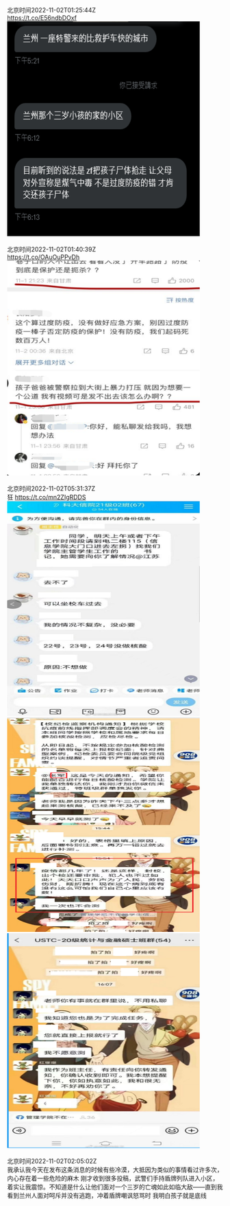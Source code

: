 北京时间2022-11-02T01:25:44Z<br>https://t.co/E56ndbDOxf<br><img src='/temp/image/2022/o-Month-11/1587496124339965952_0.jpg' width='450' height='500'><br><br>北京时间2022-11-02T01:40:39Z<br>https://t.co/OAuOuPPvDh<br><img src='/temp/image/2022/o-Month-11/1587499876128104454_0.jpg' width='450' height='500'><br><br>北京时间2022-11-02T05:31:37Z<br>狂 https://t.co/mn2ZIgRDDS<br><img src='/temp/image/2022/o-Month-11/1587558001031929860_0.jpg' width='450' height='500'><img src='/temp/image/2022/o-Month-11/1587558001031929860_1.jpg' width='450' height='500'><img src='/temp/image/2022/o-Month-11/1587558001031929860_2.jpg' width='450' height='500'><br><br>北京时间2022-11-02T02:05:02Z<br>我承认我今天在发布这条消息的时候有些冷漠，大抵因为类似的事情看过许多次，内心存在着一些危险的麻木
刚才收到很多投稿，武警们手持盾牌列队进入小区，着实让我震惊。不知道是什么让他们面对一个三岁的亡魂如此如临大敌——直到我看到兰州人面对呵斥并没有逃跑，冲着盾牌嘲讽怒骂时
我明白孩子就是底线<br><br><br>